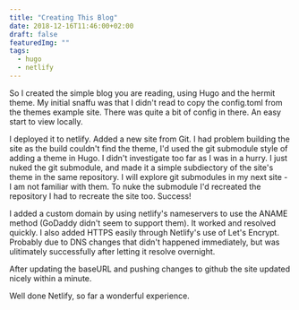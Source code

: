 ```yaml
---
title: "Creating This Blog"
date: 2018-12-16T11:46:00+02:00
draft: false
featuredImg: ""
tags: 
  - hugo
  - netlify
---
```


So I created the simple blog you are reading, using Hugo and the hermit theme.
My initial snaffu was that I didn't read to copy the config.toml from the themes example site. There was quite a bit of config in there. An easy start to view locally.

I deployed it to netlify. Added a new site from Git. I had problem building the site as the build couldn't find the theme, I'd used the git submodule style of adding a theme in Hugo. I didn't investigate too far as I was in a hurry. I just nuked the git submodule, and made it a simple subdiectory of the site's theme in the same repository. I will explore git submodules in my next site - I am not familiar with them. To nuke the submodule I'd recreated the repository I had to recreate the site too. Success!

I added a custom domain by using netlify's nameservers to use the ANAME method (GoDaddy didn't seem to support them). It worked and resolved quickly. I also added HTTPS easily through Netlify's use of Let's Encrypt. Probably due to DNS changes that didn't happened immediately, but was ulitimately successfully after letting it resolve overnight.

After updating the baseURL and pushing changes to github the site updated nicely within a minute.

Well done Netlify, so far a wonderful experience.

